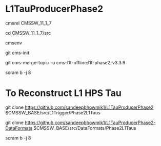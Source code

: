 # L1TauProducerPhase2


cmsrel CMSSW_11_1_7

cd CMSSW_11_1_7/src

cmsenv

git cms-init

git cms-merge-topic -u cms-l1t-offline:l1t-phase2-v3.3.9

scram b -j 8


# To Reconstruct L1 HPS Tau


git clone https://github.com/sandeepbhowmik1/L1TauProducerPhase2 $CMSSW_BASE/src/L1Trigger/Phase2L1Taus 

git clone https://github.com/sandeepbhowmik1/L1TauProducerPhase2-DataFormats $CMSSW_BASE/src/DataFormats/Phase2L1Taus

scram b -j 8



